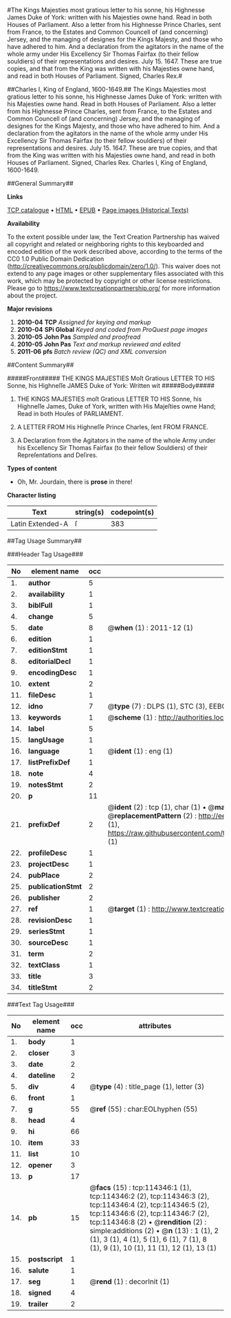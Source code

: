 #The Kings Majesties most gratious letter to his sonne, his Highnesse James Duke of York: written with his Majesties owne hand. Read in both Houses of Parliament. Also a letter from his Highnesse Prince Charles, sent from France, to the Estates and Common Councell of (and concerning) Jersey, and the managing of designes for the Kings Majesty, and those who have adhered to him. And a declaration from the agitators in the name of the whole army under His Excellency Sir Thomas Fairfax (to their fellow souldiers) of their representations and desires. July 15. 1647. These are true copies, and that from the King was written with his Majesties owne hand, and read in both Houses of Parliament. Signed, Charles Rex.#

##Charles I, King of England, 1600-1649.##
The Kings Majesties most gratious letter to his sonne, his Highnesse James Duke of York: written with his Majesties owne hand. Read in both Houses of Parliament. Also a letter from his Highnesse Prince Charles, sent from France, to the Estates and Common Councell of (and concerning) Jersey, and the managing of designes for the Kings Majesty, and those who have adhered to him. And a declaration from the agitators in the name of the whole army under His Excellency Sir Thomas Fairfax (to their fellow souldiers) of their representations and desires. July 15. 1647. These are true copies, and that from the King was written with his Majesties owne hand, and read in both Houses of Parliament. Signed, Charles Rex.
Charles I, King of England, 1600-1649.

##General Summary##

**Links**

[TCP catalogue](http://www.ota.ox.ac.uk/tcp/)  • 
[HTML](http://tei.it.ox.ac.uk/tcp/Texts-HTML/free/A78/A78937.html)  • 
[EPUB](http://tei.it.ox.ac.uk/tcp/Texts-EPUB/free/A78/A78937.epub) • 
[Page images (Historical Texts)](https://historicaltexts.jisc.ac.uk/eebo-99862195e)

**Availability**

To the extent possible under law, the Text Creation Partnership has waived all copyright and related or neighboring rights to this keyboarded and encoded edition of the work described above, according to the terms of the CC0 1.0 Public Domain Dedication (http://creativecommons.org/publicdomain/zero/1.0/). This waiver does not extend to any page images or other supplementary files associated with this work, which may be protected by copyright or other license restrictions. Please go to https://www.textcreationpartnership.org/ for more information about the project.

**Major revisions**

1. __2010-04__ __TCP__ *Assigned for keying and markup*
1. __2010-04__ __SPi Global__ *Keyed and coded from ProQuest page images*
1. __2010-05__ __John Pas__ *Sampled and proofread*
1. __2010-05__ __John Pas__ *Text and markup reviewed and edited*
1. __2011-06__ __pfs__ *Batch review (QC) and XML conversion*

##Content Summary##

#####Front#####
THE KINGS MAJESTIES Moſt Gratious LETTER TO HIS Sonne, his Highneſſe JAMES Duke of York: Written wit
#####Body#####

1. THE KINGS MAJESTIES moſt Gratious LETTER TO HIS Sonne, his Highneſſe James, Duke of York, written with His Majeſties owne Hand; Read in both Houſes of PARLIAMENT.

1. A LETTER FROM His Highneſſe Prince Charles, ſent FROM FRANCE.

1. A Declaration from the Agitators in the name of the whole Army under his Excellency Sir Thomas Fairfax (to their fellow Souldiers) of their Repreſentations and Deſires.

**Types of content**

  * Oh, Mr. Jourdain, there is **prose** in there!

**Character listing**


|Text|string(s)|codepoint(s)|
|---|---|---|
|Latin Extended-A|ſ|383|

##Tag Usage Summary##

###Header Tag Usage###

|No|element name|occ|attributes|
|---|---|---|---|
|1.|__author__|5||
|2.|__availability__|1||
|3.|__biblFull__|1||
|4.|__change__|5||
|5.|__date__|8| @__when__ (1) : 2011-12 (1)|
|6.|__edition__|1||
|7.|__editionStmt__|1||
|8.|__editorialDecl__|1||
|9.|__encodingDesc__|1||
|10.|__extent__|2||
|11.|__fileDesc__|1||
|12.|__idno__|7| @__type__ (7) : DLPS (1), STC (3), EEBO-CITATION (1), PROQUEST (1), VID (1)|
|13.|__keywords__|1| @__scheme__ (1) : http://authorities.loc.gov/ (1)|
|14.|__label__|5||
|15.|__langUsage__|1||
|16.|__language__|1| @__ident__ (1) : eng (1)|
|17.|__listPrefixDef__|1||
|18.|__note__|4||
|19.|__notesStmt__|2||
|20.|__p__|11||
|21.|__prefixDef__|2| @__ident__ (2) : tcp (1), char (1)  •  @__matchPattern__ (2) : ([0-9\-]+):([0-9IVX]+) (1), (.+) (1)  •  @__replacementPattern__ (2) : http://eebo.chadwyck.com/downloadtiff?vid=$1&page=$2 (1), https://raw.githubusercontent.com/textcreationpartnership/Texts/master/tcpchars.xml#$1 (1)|
|22.|__profileDesc__|1||
|23.|__projectDesc__|1||
|24.|__pubPlace__|2||
|25.|__publicationStmt__|2||
|26.|__publisher__|2||
|27.|__ref__|1| @__target__ (1) : http://www.textcreationpartnership.org/docs/. (1)|
|28.|__revisionDesc__|1||
|29.|__seriesStmt__|1||
|30.|__sourceDesc__|1||
|31.|__term__|2||
|32.|__textClass__|1||
|33.|__title__|3||
|34.|__titleStmt__|2||


###Text Tag Usage###

|No|element name|occ|attributes|
|---|---|---|---|
|1.|__body__|1||
|2.|__closer__|3||
|3.|__date__|2||
|4.|__dateline__|2||
|5.|__div__|4| @__type__ (4) : title_page (1), letter (3)|
|6.|__front__|1||
|7.|__g__|55| @__ref__ (55) : char:EOLhyphen (55)|
|8.|__head__|4||
|9.|__hi__|66||
|10.|__item__|33||
|11.|__list__|10||
|12.|__opener__|3||
|13.|__p__|17||
|14.|__pb__|15| @__facs__ (15) : tcp:114346:1 (1), tcp:114346:2 (2), tcp:114346:3 (2), tcp:114346:4 (2), tcp:114346:5 (2), tcp:114346:6 (2), tcp:114346:7 (2), tcp:114346:8 (2)  •  @__rendition__ (2) : simple:additions (2)  •  @__n__ (13) : 1 (1), 2 (1), 3 (1), 4 (1), 5 (1), 6 (1), 7 (1), 8 (1), 9 (1), 10 (1), 11 (1), 12 (1), 13 (1)|
|15.|__postscript__|1||
|16.|__salute__|1||
|17.|__seg__|1| @__rend__ (1) : decorInit (1)|
|18.|__signed__|4||
|19.|__trailer__|2||
